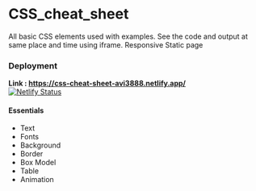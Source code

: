 # CSS_cheat_sheet
All basic CSS elements used with examples. See the code and output at same place and time using iframe. 
Responsive Static page 

### Deployment
**Link : https://css-cheat-sheet-avi3888.netlify.app/**              
[![Netlify Status](https://api.netlify.com/api/v1/badges/40ed06fc-60fd-4cde-8e18-805b59468a09/deploy-status)](https://app.netlify.com/sites/css-cheat-sheet-avi3888/deploys)

#### Essentials
- Text
- Fonts
- Background
- Border
- Box Model
- Table
- Animation
